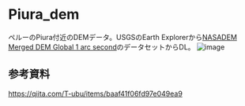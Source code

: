 # Piura_dem
ペルーのPiura付近のDEMデータ。USGSのEarth Explorerから[NASADEM Merged DEM Global 1 arc second](https://lpdaac.usgs.gov/products/nasadem_hgtv001/)のデータセットからDL。
![image](https://github.com/ShogoHirasawa/Piura_dem/assets/29940264/1c7ef371-6175-4aa8-945e-458d002a2a0c)

## 参考資料
https://qiita.com/T-ubu/items/baaf41f06fd97e049ea9


